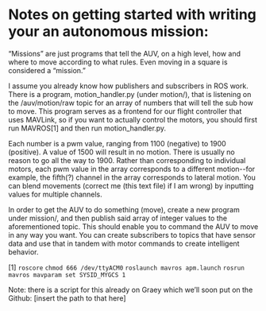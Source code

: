 # Notes on getting started with writing your an autonomous mission:

“Missions” are just programs that tell the AUV, on a high level, how and where to move according to what rules. Even moving in a square is considered a “mission.”

I assume you already know how publishers and subscribers in ROS work. There is a program, motion_handler.py (under motion/), that is listening on the /auv/motion/raw topic for an array of numbers that will tell the sub how to move. This program serves as a frontend for our flight controller that uses MAVLink, so if you want to actually control the motors, you should first run MAVROS[1] and then run motion_handler.py.

Each number is a pwm value, ranging from 1100 (negative) to 1900 (positive). A value of 1500 will result in no motion. There is usually no reason to go all the way to 1900. Rather than corresponding to individual motors, each pwm value in the array corresponds to a different motion--for example, the fifth(?) channel in the array corresponds to lateral motion. You can blend movements (correct me (this text file) if I am wrong) by inputting values for multiple channels. 

In order to get the AUV to do something (move), create a new program under mission/, and then publish said array of integer values to the aforementioned topic. This should enable you to command the AUV to move in any way you want. You can create subscribers to topics that have sensor data and use that in tandem with motor commands to create intelligent behavior.

[1]
`roscore`
`chmod 666 /dev/ttyACM0`
`roslaunch mavros apm.launch`
`rosrun mavros mavparam set SYSID_MYGCS 1`

Note: there is a script for this already on Graey which we’ll soon put on the Github: [insert the path to that here]
